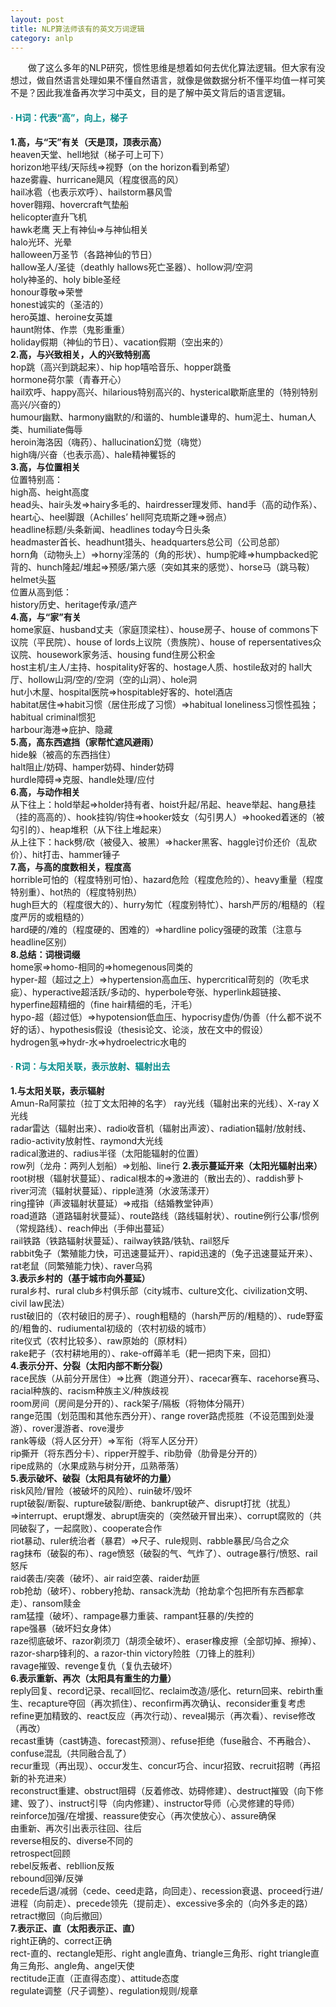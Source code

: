 ```yaml
---
layout: post
title: NLP算法师该有的英文万词逻辑
category: anlp
---
```


&emsp;&emsp;做了这么多年的NLP研究，惯性思维是想着如何去优化算法逻辑。但大家有没想过，做自然语言处理如果不懂自然语言，就像是做数据分析不懂平均值一样可笑不是？因此我准备再次学习中英文，目的是了解中英文背后的语言逻辑。         

#### <span style="color:#008B8B;">· H词：代表“高”，向上，梯子</span>      
**1.高，与“天”有关（天是顶，顶表示高）**    
heaven天堂、hell地狱（梯子可上可下）    
horizon地平线/天际线=>视野（on the horizon看到希望）      
haze雾霾、hurricane飓风（程度很高的风）         
hail冰雹（也表示欢呼）、hailstorm暴风雪                
hover翱翔、hovercraft气垫船               
helicopter直升飞机     
hawk老鹰
天上有神仙=>与神仙相关        
halo光环、光晕       
halloween万圣节（各路神仙的节日）       
hallow圣人/圣徒（deathly hallows死亡圣器）、hollow洞/空洞            
holy神圣的、holy bible圣经       
honour尊敬=>荣誉     
honest诚实的（圣洁的）     
hero英雄、heroine女英雄        
haunt附体、作祟（鬼影重重）    
holiday假期（神仙的节日）、vacation假期（空出来的）       
**2.高，与兴致相关，人的兴致特别高**         
hop跳（高兴到跳起来）、hip hop嘻哈音乐、hopper跳蚤        
hormone荷尔蒙（青春开心）              
hail欢呼、happy高兴、hilarious特别高兴的、hysterical歇斯底里的（特别特别高兴/兴奋的）               
humour幽默、harmony幽默的/和谐的、humble谦卑的、hum泥土、human人类、humiliate侮辱                        
heroin海洛因（嗨药）、hallucination幻觉（嗨觉）         
high嗨/兴奋（也表示高）、hale精神矍铄的            
**3.高，与位置相关**        
位置特别高：      
high高、height高度        
head头、hair头发=>hairy多毛的、hairdresser理发师、hand手（高的动作系）、heart心、heel脚跟（Achilles’ hell阿克琉斯之踵=>弱点）                        
headline标题/头条新闻、headlines today今日头条         
headmaster首长、headhunt猎头、headquarters总公司（公司总部）            
horn角（动物头上）=>horny淫荡的（角的形状）、hump驼峰=>humpbacked驼背的、hunch隆起/堆起=>预感/第六感（突如其来的感觉）、horse马（跳马鞍）          
helmet头盔     
位置从高到低：     
history历史、heritage传承/遗产       
**4.高，与“家”有关**       
home家庭、husband丈夫（家庭顶梁柱）、house房子、house of commons下议院（平民院）、house of lords上议院（贵族院）、house of repersentatives众议院、housework家务活、housing fund住房公积金     
host主机/主人/主持、hospitality好客的、hostage人质、hostile敌对的
hall大厅、hollow山洞/空的/空洞（空的山洞）、hole洞         
hut小木屋、hospital医院=>hospitable好客的、hotel酒店      
habitat居住=>habit习惯（居住形成了习惯）=>habitual loneliness习惯性孤独；habitual criminal惯犯         
harbour海港=>庇护、隐藏            
**5.高，高东西遮挡（家帮忙遮风避雨）**        
hide躲（被高的东西挡住）         
halt阻止/妨碍、hamper妨碍、hinder妨碍        
hurdle障碍=>克服、handle处理/应付                       
**6.高，与动作相关**      
从下往上：hold举起=>holder持有者、hoist升起/吊起、heave举起、hang悬挂（挂的高高的）、hook挂钩/钩住=>hooker妓女（勾引男人）=>hooked着迷的（被勾引的）、heap堆积（从下往上堆起来）                      
从上往下：hack劈/砍（被侵入、被黑）=>hacker黑客、haggle讨价还价（乱砍价）、hit打击、hammer锤子       
**7.高，与高的度数相关，程度高**       
horrible可怕的（程度特别可怕）、hazard危险（程度危险的）、heavy重量（程度特别重）、hot热的（程度特别热）     
hugh巨大的（程度很大的）、hurry匆忙（程度别特忙）、harsh严厉的/粗糙的（程度严厉的或粗糙的）    
hard硬的/难的（程度硬的、困难的）=>hardline policy强硬的政策（注意与headline区别）                  
**8.总结：词根词缀**        
home家=>homo-相同的=>homegenous同类的        
hyper-超（超过之上）=>hypertension高血压、hypercritical苛刻的（吹毛求疵）、hyperactive超活跃/多动的、hyperbole夸张、hyperlink超链接、hyperfine超精细的（fine hair精细的毛，汗毛）                      
hypo-超（超过低）=>hypotension低血压、hypocrisy虚伪/伪善（什么都不说不好的话）、hypothesis假设（thesis论文、论淡，放在文中的假设）         
hydrogen氢=>hydr-水=>hydroelectric水电的        

#### <span style="color:#008B8B;">· R词：与太阳关联，表示放射、辐射出去</span>      
**1.与太阳关联，表示辐射**      
Amun-Ra阿蒙拉（拉丁文太阳神的名字）
ray光线（辐射出来的光线）、X-ray X光线      
radar雷达（辐射出来）、radio收音机（辐射出声波）、radiation辐射/放射线、radio-activity放射性、raymond大光线        
radical激进的、radius半径（太阳能辐射的位置）         
row列（龙舟：两列人划船）=>划船、line行
**2.表示蔓延开来（太阳光辐射出来）**
root树根（辐射状蔓延）、radical根本的=>激进的（散出去的）、raddish萝卜              
river河流（辐射状蔓延）、ripple涟漪（水波荡漾开）           
ring撞钟（声波辐射状蔓延）=>戒指（结婚教堂钟声）        
road道路（道路辐射状蔓延）、route路线（路线辐射状）、routine例行公事/惯例（常规路线）、reach伸出（手伸出蔓延）        
rail铁路（铁路辐射状蔓延）、railway铁路/铁轨、rail怒斥       
rabbit兔子（繁殖能力快，可迅速蔓延开）、rapid迅速的（兔子迅速蔓延开来）、rat老鼠（同繁殖能力快）、raver乌鸦                  
**3.表示乡村的（基于城市向外蔓延）**    
rural乡村、rural club乡村俱乐部（city城市、culture文化、civilization文明、civil law民法）         
rust破旧的（农村破旧的房子）、rough粗糙的（harsh严厉的/粗糙的）、rude野蛮的/粗鲁的、rudiumental初级的（农村初级的城市）              
rite仪式（农村比较多）、raw原始的（原材料）       
rake耙子（农村耕地用的）、rake-off薅羊毛（耙一把肉下来，回扣）     
**4.表示分开、分裂（太阳内部不断分裂）**     
race民族（从前分开居住）=>比赛（跑道分开）、racecar赛车、racehorse赛马、racial种族的、racism种族主义/种族歧视               
room房间（房间是分开的）、rack架子/隔板（将物体分隔开）        
range范围（划范围和其他东西分开）、range rover路虎揽胜（不设范围到处漫游）、rover漫游者、rove漫步            
rank等级（将人区分开）=>军衔（将军人区分开）      
rip撕开（将东西分卡）、ripper开膛手、rib肋骨（肋骨是分开的）       
ripe成熟的（水果成熟与树分开，瓜熟蒂落）      
**5.表示破坏、破裂（太阳具有破坏的力量）**     
risk风险/冒险（被破坏的风险）、ruin破坏/毁坏          
rupt破裂/断裂、rupture破裂/断绝、bankrupt破产、disrupt打扰（扰乱）=>interrupt、erupt爆发、abrupt唐突的（突然破开冒出来）、corrupt腐败的（共同破裂了，一起腐败）、cooperate合作        
riot暴动、ruler统治者（暴君）=>尺子、rule规则、rabble暴民/乌合之众            
rag抹布（破裂的布）、rage愤怒（破裂的气、气炸了）、outrage暴行/愤怒、rail怒斥               
raid袭击/突袭（破坏）、air raid空袭、raider劫匪        
rob抢劫（破坏）、robbery抢劫、ransack洗劫（抢劫拿个包把所有东西都拿走）、ransom赎金          
ram猛撞（破坏）、rampage暴力重装、rampant狂暴的/失控的        
rape强暴（破坏妇女身体）        
raze彻底破坏、razor剃须刀（胡须全破坏）、eraser橡皮擦（全部切掉、擦掉）、razor-sharp锋利的、a razor-thin victory险胜（刀锋上的胜利）       
ravage摧毁、revenge复仇（复仇去破坏）         
**6.表示重新、再次（太阳具有重生的力量）**        
reply回复、record记录、recall回忆、reclaim改造/感化、return回来、rebirth重生、recapture夺回（再次抓住）、reconfirm再次确认、reconsider重复考虑                      
refine更加精致的、react反应（再次行动）、reveal揭示（再次看）、revise修改（再改）   
recast重铸（cast铸造、forecast预测）、refuse拒绝（fuse融合、不再融合）、confuse混乱（共同融合乱了）                 
recur重现（再出现）、occur发生、concur巧合、incur招致、recruit招聘（再招新的补充进来）            
reconstruct重建、obstruct阻碍（反着修改、妨碍修建）、destruct摧毁（向下修建、毁了）、instruct引导（向内修建）、instructor导师（心灵修建的导师）                 
reinforce加强/在增援、reassure使安心（再次使放心）、assure确保         
由重新、再次引出表示往回、往后     
reverse相反的、diverse不同的      
retrospect回顾        
rebel反叛者、rebllion反叛     
rebound回弹/反弹      
recede后退/减弱（cede、ceed走路，向回走）、recession衰退、proceed行进/进程（向前走）、precede领先（提前走）、excessive多余的（向外多走的路）       
retract撤回（向后撤回）     
**7.表示正、直（太阳表示正、直）**    
right正确的、correct正确      
rect-直的、rectangle矩形、right angle直角、triangle三角形、right triangle直角三角形、angle角、angel天使       
rectitude正直（正直得态度）、attitude态度       
regulate调整（尺子调整）、regulation规则/规章          